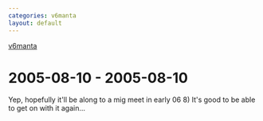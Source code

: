 ```yaml
---
categories: v6manta
layout: default
---
```


[v6manta](/v6manta)

# 2005-08-10 - 2005-08-10 
Yep, hopefully it'll be along to a mig meet in early 06  8) It's good to be able to get on with it again...